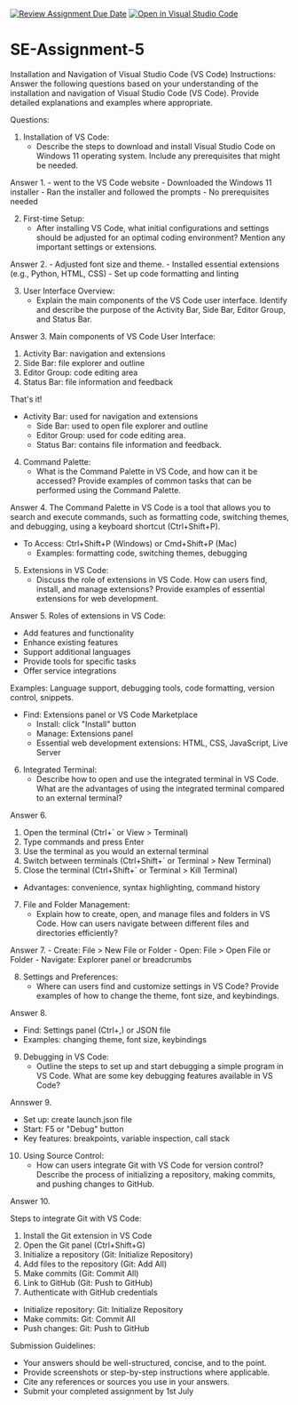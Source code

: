 [![Review Assignment Due Date](https://classroom.github.com/assets/deadline-readme-button-22041afd0340ce965d47ae6ef1cefeee28c7c493a6346c4f15d667ab976d596c.svg)](https://classroom.github.com/a/XoLGRbHq)
[![Open in Visual Studio Code](https://classroom.github.com/assets/open-in-vscode-2e0aaae1b6195c2367325f4f02e2d04e9abb55f0b24a779b69b11b9e10269abc.svg)](https://classroom.github.com/online_ide?assignment_repo_id=15293908&assignment_repo_type=AssignmentRepo)
# SE-Assignment-5
Installation and Navigation of Visual Studio Code (VS Code)
 Instructions:
Answer the following questions based on your understanding of the installation and navigation of Visual Studio Code (VS Code). Provide detailed explanations and examples where appropriate.

 Questions:

1. Installation of VS Code:
   - Describe the steps to download and install Visual Studio Code on Windows 11 operating system. Include any prerequisites that might be needed.
  
 Answer 1.
    - went to the VS Code website
    - Downloaded the Windows 11 installer
    - Ran the installer and followed the prompts
    - No prerequisites needed

2. First-time Setup:
   - After installing VS Code, what initial configurations and settings should be adjusted for an optimal coding environment? Mention any important settings or extensions.
  
Answer 2.
    - Adjusted font size and theme.
    - Installed essential extensions (e.g., Python, HTML, CSS)
    - Set up code formatting and linting

3. User Interface Overview:
   - Explain the main components of the VS Code user interface. Identify and describe the purpose of the Activity Bar, Side Bar, Editor Group, and Status Bar.
  
Answer 3.
Main components of VS Code User Interface:

1. Activity Bar: navigation and extensions
2. Side Bar: file explorer and outline
3. Editor Group: code editing area
4. Status Bar: file information and feedback

That's it!
 - Activity Bar: used for navigation and extensions
    - Side Bar: used to open file explorer and outline
    - Editor Group: used for code editing area.
    - Status Bar: contains file information and feedback.


4. Command Palette:
   - What is the Command Palette in VS Code, and how can it be accessed? Provide examples of common tasks that can be performed using the Command Palette.
  
Answer 4. 
The Command Palette in VS Code is a tool that allows you to search and execute commands, such as formatting code, switching themes, and debugging, using a keyboard shortcut (Ctrl+Shift+P).
- To Access: Ctrl+Shift+P (Windows) or Cmd+Shift+P (Mac)
    - Examples: formatting code, switching themes, debugging

5. Extensions in VS Code:
   - Discuss the role of extensions in VS Code. How can users find, install, and manage extensions? Provide examples of essential extensions for web development.
  
Answer 5.
Roles of extensions in VS Code:
- Add features and functionality
- Enhance existing features
- Support additional languages
- Provide tools for specific tasks
- Offer service integrations

Examples: Language support, debugging tools, code formatting, version control, snippets.
- Find: Extensions panel or VS Code Marketplace
    - Install: click "Install" button
    - Manage: Extensions panel
    - Essential web development extensions: HTML, CSS, JavaScript, Live Server

6. Integrated Terminal:
   - Describe how to open and use the integrated terminal in VS Code. What are the advantages of using the integrated terminal compared to an external terminal?

Answer 6.
1. Open the terminal (Ctrl+` or View > Terminal)
2. Type commands and press Enter
3. Use the terminal as you would an external terminal
4. Switch between terminals (Ctrl+Shift+` or Terminal > New Terminal)
5. Close the terminal (Ctrl+Shift+` or Terminal > Kill Terminal)
 
 - Advantages: convenience, syntax highlighting, command history

7. File and Folder Management:
   - Explain how to create, open, and manage files and folders in VS Code. How can users navigate between different files and directories efficiently?
  
Answer 7.
    - Create: File > New File or Folder
    - Open: File > Open File or Folder
    - Navigate: Explorer panel or breadcrumbs

8. Settings and Preferences:
   - Where can users find and customize settings in VS Code? Provide examples of how to change the theme, font size, and keybindings.
  
Answer 8.
- Find: Settings panel (Ctrl+,) or JSON file
- Examples: changing theme, font size, keybindings

9. Debugging in VS Code:
   - Outline the steps to set up and start debugging a simple program in VS Code. What are some key debugging features available in VS Code?
  
Annswer 9.
- Set up: create launch.json file
- Start: F5 or "Debug" button
- Key features: breakpoints, variable inspection, call stack

10. Using Source Control:
    - How can users integrate Git with VS Code for version control? Describe the process of initializing a repository, making commits, and pushing changes to GitHub.
   
Answer 10.

Steps to integrate Git with VS Code:
1. Install the Git extension in VS Code
2. Open the Git panel (Ctrl+Shift+G)
3. Initialize a repository (Git: Initialize Repository)
4. Add files to the repository (Git: Add All)
5. Make commits (Git: Commit All)
6. Link to GitHub (Git: Push to GitHub)
7. Authenticate with GitHub credentials

- Initialize repository: Git: Initialize Repository
- Make commits: Git: Commit All
- Push changes: Git: Push to GitHub


 Submission Guidelines:
- Your answers should be well-structured, concise, and to the point.
- Provide screenshots or step-by-step instructions where applicable.
- Cite any references or sources you use in your answers.
- Submit your completed assignment by 1st July 

